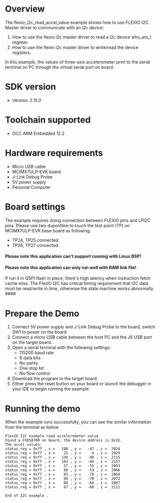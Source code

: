 Overview
========
The flexio_i2c_read_accel_value example shows how to use FLEXIO I2C  Master driver to communicate with an i2c device:

 1. How to use the flexio i2c master driver to read a i2c device who_am_I register.
 2. How to use the flexio i2c master driver to write/read the device registers.

In this example, the values of three-axis accelerometer print to the serial terminal on PC through
the virtual serial port on board.

SDK version
===========
- Version: 2.15.0

Toolchain supported
===================
- GCC ARM Embedded  12.2

Hardware requirements
=====================
- Micro USB cable
- MCIMX7ULP-EVK board
- J-Link Debug Probe
- 5V power supply
- Personal Computer

Board settings
==============
The example requires doing connection between FLEXIO pins and LPI2C pins.
Please use two dupontline to touch the test point (TP) on MCIMX7ULP-EVK base board as following:
- TP24, TP25 connected
- TP26, TP27 connected

#### Please note this application can't support running with Linux BSP! ####

#### Please note this application can only run well with RAM link file!
If run it in QSPI flash in place, there's high latency when instruction fetch cache miss. The FlexIO I2C
has critical timing requirement that I2C data must be read/write in time, otherwise the state machine works
abnormally. ####

Prepare the Demo
================
1.  Connect 5V power supply and J-Link Debug Probe to the board, switch SW1 to power on the board.
2.  Connect a micro USB cable between the host PC and the J6 USB port on the target board.
3.  Open a serial terminal with the following settings:
    - 115200 baud rate
    - 8 data bits
    - No parity
    - One stop bit
    - No flow control
4.  Download the program to the target board.
5.  Either press the reset button on your board or launch the debugger in your IDE to begin running the example

Running the demo
================
When the example runs successfully, you can see the similar information from the terminal as below.

~~~~~~~~~~~~~~~~~~~~~
FlexIO I2C example read accelerometer value
Found a FXOS8700 on board, the device address is 0x1E. 
The accel values:
status_reg = 0xff , x =   180 , y =   -47 , z =  2024 
status_reg = 0xff , x =    25 , y =     4 , z =  2029 
status_reg = 0xff , x =   130 , y =   -98 , z =  2115 
status_reg = 0xff , x =   103 , y =   -84 , z =  2137 
status_reg = 0xff , x =    57 , y =   -55 , z =  2093 
status_reg = 0xff , x =    80 , y =   -53 , z =  2066 
status_reg = 0xff , x =    93 , y =   -70 , z =  2064 
status_reg = 0xff , x =    96 , y =   -70 , z =  2072 
status_reg = 0xff , x =    89 , y =   -64 , z =  2067 
status_reg = 0xff , x =    67 , y =   -60 , z =  2111 

End of I2C example .
~~~~~~~~~~~~~~~~~~~~~
